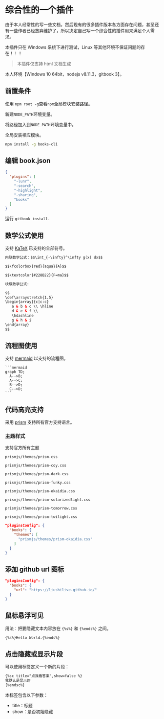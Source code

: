 # 综合性的一个插件

由于本人经常性的写一些文档，然后现有的很多插件版本各方面存在问题，甚至还有一些作者已经放弃维护了，所以决定自己写一个综合性的插件用来满足个人需求。

本插件只在 Windows 系统下进行测试，Linux 等其他环境不保证问题的存在！！！

>本插件仅支持 html 文档生成

本人环境【Windows 10 64bit，nodejs v8.11.3，gitbook 3】。

## 前置条件

使用 `npm root -g`查看`npm`全局模块安装路径。

新建`NODE_PATH`环境变量。

将路径加入到`NODE_PATH`环境变量中。

全局安装相应模块。

```bash
npm install -g books-cli
```

## 编辑 book.json

```json
{
  "plugins": [
    "-lunr",
    "-search",
    "-highlight",
    "-sharing",
    "books"
  ]
}
```

运行 `gitbook install`.

## 数学公式使用

支持 [KaTeX](https://khan.github.io/KaTeX/docs/supported.html) 已支持的全部符号。

```html
内联数学公式：$$\int_{-\infty}^\infty g(x) dx$$

$$\fcolorbox{red}{aqua}{A}$$

$$\textcolor{#228B22}{F=ma}$$

块级数学公式:

$$
\def\arraystretch{1.5}
\begin{array}{c|c:c}
   a & b & c \\ \hline
   d & e & f \\
   \hdashline
   g & h & i
\end{array}
$$
```

## 流程图使用

支持 [mermaid](https://mermaidjs.github.io/) 以支持的流程图。

    ```mermaid
    graph TD;
      A-->B;
      A-->C;
      B-->D;
      C-->D;
    ```

## 代码高亮支持

采用 [prism](https://prismjs.com/) 支持所有官方支持语言。

### 主题样式

支持官方所有主题

`prismjs/themes/prism.css`

`prismjs/themes/prism-coy.css`

`prismjs/themes/prism-dark.css`

`prismjs/themes/prism-funky.css`

`prismjs/themes/prism-okaidia.css`

`prismjs/themes/prism-solarizedlight.css`

`prismjs/themes/prism-tomorrow.css`

`prismjs/themes/prism-twilight.css`

```json
"pluginsConfig": {
  "books": {
    "themes": [
      "prismjs/themes/prism-okaidia.css"
    ]
  }
}
```

## 添加 github url 图标

```json
"pluginsConfig": {
  "books": {
    "url": "https://liushilive.github.io/"
  }
}
```

## 鼠标悬浮可见

用法：把要隐藏文本内容放在 `{%s%}` 和 `{%ends%}` 之间。

```html
{%s%}Hello World.{%ends%}
```

## 点击隐藏或显示片段

可以使用标签定义一个新的片段：

```html
{%sc title="点我看答案",show=false %}
我默认是显示的
{%endsc%}
```

本标签包含以下参数：

* title：标题
* show：是否初始隐藏
